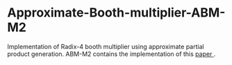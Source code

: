 # Approximate-Booth-multiplier-ABM-M2

Implementation of Radix-4 booth multiplier using approximate partial product generation.
ABM-M2 contains the implementation of this <a href="https://www.researchgate.net/publication/339370491_Hybrid_Low_Radix_Encoding-Based_Approximate_Booth_Multipliers"> paper </a> .
